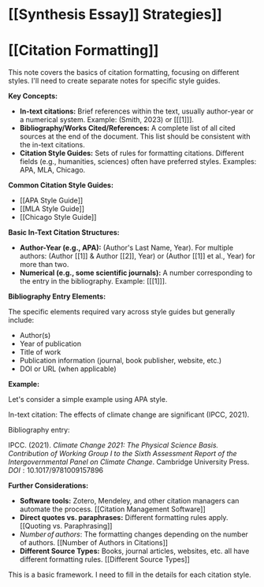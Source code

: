 # [[Synthesis Essay]] Strategies]]
# [[Citation Formatting]]

This note covers the basics of citation formatting, focusing on different styles.  I'll need to create separate notes for specific style guides.

**Key Concepts:**

* **In-text citations:**  Brief references within the text, usually author-year or a numerical system.  Example: (Smith, 2023) or [[[1]]].
* **Bibliography/Works Cited/References:** A complete list of all cited sources at the end of the document.  This list should be consistent with the in-text citations.
* **Citation Style Guides:**  Sets of rules for formatting citations.  Different fields (e.g., humanities, sciences) often have preferred styles.  Examples: APA, MLA, Chicago.


**Common Citation Style Guides:**

* [[APA Style Guide]]
* [[MLA Style Guide]]
* [[Chicago Style Guide]]


**Basic In-Text Citation Structures:**

* **Author-Year (e.g., APA):**  (Author's Last Name, Year).  For multiple authors: (Author [[1]] & Author [[2]], Year) or (Author [[1]] et al., Year) for more than two.
* **Numerical (e.g., some scientific journals):**  A number corresponding to the entry in the bibliography.  Example: [[[1]]].

**Bibliography Entry Elements:**

The specific elements required vary across style guides but generally include:

* Author(s)
* Year of publication
* Title of work
* Publication information (journal, book publisher, website, etc.)
* DOI or URL (when applicable)


**Example:**

Let's consider a simple example using APA style.

In-text citation:  The effects of climate change are significant (IPCC, 2021).

Bibliography entry:

IPCC. (2021). *Climate Change 2021: The Physical Science Basis. Contribution of Working Group I to the Sixth Assessment Report of the Intergovernmental Panel on Climate Change*. Cambridge University Press.  $DOI: 10.1017/9781009157896$


**Further Considerations:**

* **Software tools:**  Zotero, Mendeley, and other citation managers can automate the process. [[Citation Management Software]]
* **Direct quotes vs. paraphrases:**  Different formatting rules apply. [[Quoting vs. Paraphrasing]]
* $Number \, of \, authors$:  The formatting changes depending on the number of authors.  [[Number of Authors in Citations]]
* **Different Source Types:** Books, journal articles, websites, etc. all have different formatting rules. [[Different Source Types]]


This is a basic framework.  I need to fill in the details for each citation style.
